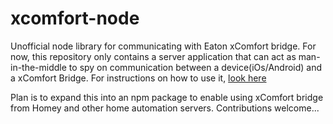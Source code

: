 # xcomfort-node

Unofficial node library for communicating with Eaton xComfort bridge.
For now, this repository only contains a server application that can act as man-in-the-middle to spy on communication between a device(iOs/Android) and a xComfort Bridge.
For instructions on how to use it, [look here](mitm/README.md)

Plan is to expand this into an npm package to enable using xComfort bridge from Homey and other home automation servers.
Contributions welcome...
